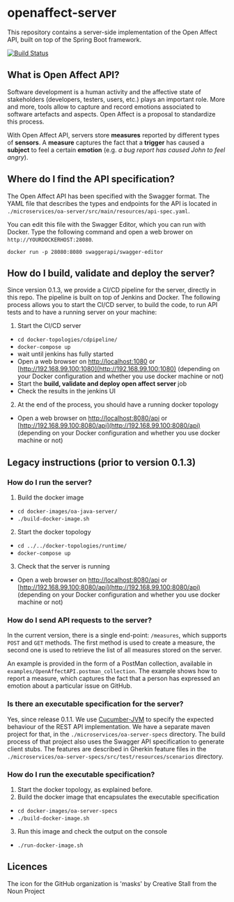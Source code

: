 # openaffect-server

This repository contains a server-side implementation of the Open Affect API, built on top of the Spring Boot framework.

[![Build Status](https://travis-ci.org/openaffect/openaffect-server.svg?branch=master)](https://travis-ci.org/openaffect/openaffect-server)

## What is Open Affect API?

Software development is a human activity and the affective state of stakeholders (developers, testers, users, etc.) plays an important role. More and more, tools allow to capture and record emotions associated to software artefacts and aspects. Open Affect is a proposal to standardize this process.

With Open Affect API, servers store **measures** reported by different types of **sensors**. A **measure** captures the fact that a **trigger** has caused a **subject** to feel a certain **emotion** (e.g. *a bug report has caused John to feel angry*).

## Where do I find the API specification?

The Open Affect API has been specified with the Swagger format. The YAML file that describes the types and endpoints for the API is located in `./microservices/oa-server/src/main/resources/api-spec.yaml`.

You can edit this file with the Swagger Editor, which you can run with Docker. Type the following command and open a web brower on `http://YOURDOCKERHOST:28080`.

```
docker run -p 28080:8080 swaggerapi/swagger-editor
```

## How do I build, validate and deploy the server?

Since version 0.1.3, we provide a CI/CD pipeline for the server, directly in this repo. The pipeline is built on top of Jenkins and Docker. The following process allows you to start the CI/CD server, to build the code, to run API tests and to have a running server on your machine:

1. Start the CI/CD server
  * `cd docker-topologies/cdpipeline/`
  * `docker-compose up`
  * wait until jenkins has fully started
  * Open a web browser on [http://localhost:1080](http://localhost:1080) or [http://192.168.99.100:1080](http://192.168.99.100:1080) (depending on your Docker configuration and whether you use docker machine or not)
  * Start the **build, validate and deploy open affect server** job
  * Check the results in the jenkins UI
2. At the end of the process, you should have a running docker topology
  * Open a web browser on [http://localhost:8080/api](http://localhost:8080/api) or [http://192.168.99.100:8080/api](http://192.168.99.100:8080/api) (depending on your Docker configuration and whether you use docker machine or not)

## Legacy instructions (prior to version 0.1.3)

### How do I run the server?

1. Build the docker image
  * `cd docker-images/oa-java-server/`
  * `./build-docker-image.sh` 
2. Start the docker topology
  * `cd ../../docker-topologies/runtime/`
  * `docker-compose up`
3. Check that the server is running
  * Open a web browser on [http://localhost:8080/api](http://localhost:8080/api) or [http://192.168.99.100:8080/api](http://192.168.99.100:8080/api) (depending on your Docker configuration and whether you use docker machine or not)


### How do I send API requests to the server?

In the current version, there is a single end-point: `/measures`, which supports `POST` and `GET` methods. The first method is used to create a measure, the second one is used to retrieve the list of all measures stored on the server.

An example is provided in the form of a PostMan collection, available in `examples/OpenAffectAPI.postman_collection`. The example shows how to report a measure, which captures the fact that a person has expressed an emotion about a particular issue on GitHub.


### Is there an executable specification for the server?

Yes, since release 0.1.1. We use [Cucumber-JVM](https://cucumber.io/docs/reference/jvm) to specify the expected behaviour of the REST API implementation. We have a separate maven project for that, in the `./microservices/oa-server-specs` directory. The build process of that project also uses the Swagger API specification to generate client stubs. The features are described in Gherkin feature files in the `./microservices/oa-server-specs/src/test/resources/scenarios` directory.

### How do I run the executable specification?

1. Start the docker topology, as explained before.
2. Build the docker image that encapsulates the executable specification
  * `cd docker-images/oa-server-specs`
  * `./build-docker-image.sh`
3. Run this image and check the output on the console
  * `./run-docker-image.sh`

## Licences

The icon for the GitHub organization is 'masks' by Creative Stall from the Noun Project